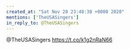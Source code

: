 ```yaml
---
created_at: "Sat Nov 28 23:48:38 +0000 2020"
mentions: ['TheUSASingers']
in_reply_to: @TheUSASingers
---
```


@TheUSASingers https://t.co/k1g2nRaN66